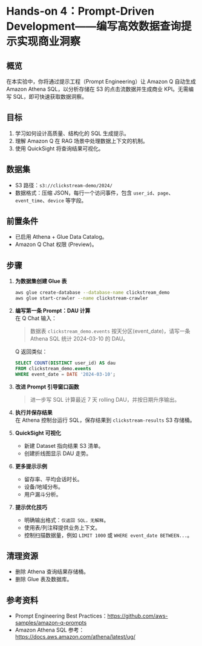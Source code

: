 # Hands-on 4：Prompt-Driven Development——编写高效数据查询提示实现商业洞察

## 概览
在本实验中，你将通过提示工程（Prompt Engineering）让 Amazon Q 自动生成 Amazon Athena SQL，以分析存储在 S3 的点击流数据并生成商业 KPI。无需编写 SQL，即可快速获取数据洞察。

## 目标
1. 学习如何设计高质量、结构化的 SQL 生成提示。  
2. 理解 Amazon Q 在 RAG 场景中处理数据上下文的机制。  
3. 使用 QuickSight 将查询结果可视化。

## 数据集
- S3 路径：`s3://clickstream-demo/2024/`  
- 数据格式：压缩 JSON，每行一个访问事件，包含 `user_id`、`page`、`event_time`、`device` 等字段。

## 前置条件
- 已启用 Athena + Glue Data Catalog。
- Amazon Q Chat 权限 (Preview)。

## 步骤
1. **为数据集创建 Glue 表**  
   ```bash
   aws glue create-database --database-name clickstream_demo
   aws glue start-crawler --name clickstream-crawler
   ```
2. **编写第一条 Prompt：DAU 计算**  
   在 Q Chat 输入：
   > 数据表 `clickstream_demo.events` 按天分区(event_date)，请写一条 Athena SQL 统计 2024-03-10 的 DAU。

   Q 返回类似：
   ```sql
   SELECT COUNT(DISTINCT user_id) AS dau
   FROM clickstream_demo.events
   WHERE event_date = DATE '2024-03-10';
   ```
3. **改进 Prompt 引导窗口函数**  
   > 进一步写 SQL 计算最近 7 天 rolling DAU，并按日期升序输出。

4. **执行并保存结果**  
   在 Athena 控制台运行 SQL，保存结果到 `clickstream-results` S3 存储桶。
5. **QuickSight 可视化**  
   - 新建 Dataset 指向结果 S3 清单。  
   - 创建折线图显示 DAU 走势。
6. **更多提示示例**  
   - 留存率、平均会话时长。  
   - 设备/地域分布。  
   - 用户漏斗分析。
7. **提示优化技巧**  
   - 明确输出格式：`仅返回 SQL，无解释`。  
   - 使用表/列注释提供业务上下文。  
   - 控制扫描数据量，例如 `LIMIT 1000` 或 `WHERE event_date BETWEEN...`。

## 清理资源
- 删除 Athena 查询结果存储桶。  
- 删除 Glue 表及数据库。

## 参考资料
- Prompt Engineering Best Practices：<https://github.com/aws-samples/amazon-q-prompts>  
- Amazon Athena SQL 参考：<https://docs.aws.amazon.com/athena/latest/ug/> 